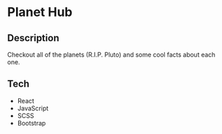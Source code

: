 # Planet Hub

## Description

Checkout all of the planets (R.I.P. Pluto) and some cool facts about each one.

## Tech

- React
- JavaScript
- SCSS
- Bootstrap
